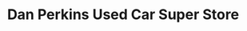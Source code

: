 ---
title: "Dan Perkins Used Car Super Store"
url: /milford/dan-perkins-used-car-super-store/
shop: car
---